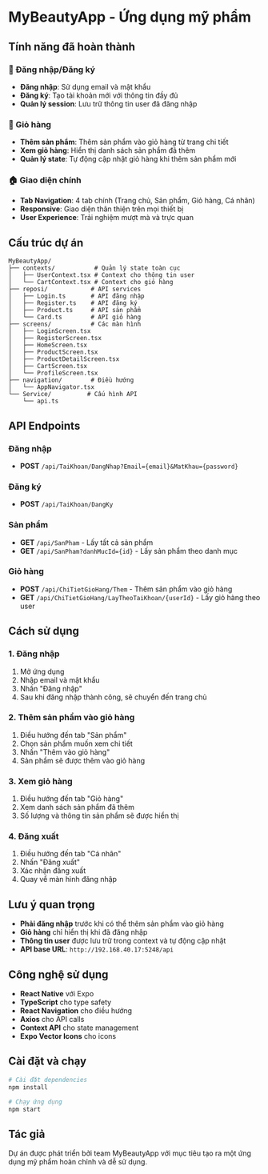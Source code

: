 # MyBeautyApp - Ứng dụng mỹ phẩm

## Tính năng đã hoàn thành

### 🔐 Đăng nhập/Đăng ký
- **Đăng nhập**: Sử dụng email và mật khẩu
- **Đăng ký**: Tạo tài khoản mới với thông tin đầy đủ
- **Quản lý session**: Lưu trữ thông tin user đã đăng nhập

### 🛒 Giỏ hàng
- **Thêm sản phẩm**: Thêm sản phẩm vào giỏ hàng từ trang chi tiết
- **Xem giỏ hàng**: Hiển thị danh sách sản phẩm đã thêm
- **Quản lý state**: Tự động cập nhật giỏ hàng khi thêm sản phẩm mới

### 🏠 Giao diện chính
- **Tab Navigation**: 4 tab chính (Trang chủ, Sản phẩm, Giỏ hàng, Cá nhân)
- **Responsive**: Giao diện thân thiện trên mọi thiết bị
- **User Experience**: Trải nghiệm mượt mà và trực quan

## Cấu trúc dự án

```
MyBeautyApp/
├── contexts/           # Quản lý state toàn cục
│   ├── UserContext.tsx # Context cho thông tin user
│   └── CartContext.tsx # Context cho giỏ hàng
├── reposi/            # API services
│   ├── Login.ts       # API đăng nhập
│   ├── Register.ts    # API đăng ký
│   ├── Product.ts     # API sản phẩm
│   └── Card.ts        # API giỏ hàng
├── screens/           # Các màn hình
│   ├── LoginScreen.tsx
│   ├── RegisterScreen.tsx
│   ├── HomeScreen.tsx
│   ├── ProductScreen.tsx
│   ├── ProductDetailScreen.tsx
│   ├── CartScreen.tsx
│   └── ProfileScreen.tsx
├── navigation/        # Điều hướng
│   └── AppNavigator.tsx
└── Service/          # Cấu hình API
    └── api.ts
```

## API Endpoints

### Đăng nhập
- **POST** `/api/TaiKhoan/DangNhap?Email={email}&MatKhau={password}`

### Đăng ký
- **POST** `/api/TaiKhoan/DangKy`

### Sản phẩm
- **GET** `/api/SanPham` - Lấy tất cả sản phẩm
- **GET** `/api/SanPham?danhMucId={id}` - Lấy sản phẩm theo danh mục

### Giỏ hàng
- **POST** `/api/ChiTietGioHang/Them` - Thêm sản phẩm vào giỏ hàng
- **GET** `/api/ChiTietGioHang/LayTheoTaiKhoan/{userId}` - Lấy giỏ hàng theo user

## Cách sử dụng

### 1. Đăng nhập
1. Mở ứng dụng
2. Nhập email và mật khẩu
3. Nhấn "Đăng nhập"
4. Sau khi đăng nhập thành công, sẽ chuyển đến trang chủ

### 2. Thêm sản phẩm vào giỏ hàng
1. Điều hướng đến tab "Sản phẩm"
2. Chọn sản phẩm muốn xem chi tiết
3. Nhấn "Thêm vào giỏ hàng"
4. Sản phẩm sẽ được thêm vào giỏ hàng

### 3. Xem giỏ hàng
1. Điều hướng đến tab "Giỏ hàng"
2. Xem danh sách sản phẩm đã thêm
3. Số lượng và thông tin sản phẩm sẽ được hiển thị

### 4. Đăng xuất
1. Điều hướng đến tab "Cá nhân"
2. Nhấn "Đăng xuất"
3. Xác nhận đăng xuất
4. Quay về màn hình đăng nhập

## Lưu ý quan trọng

- **Phải đăng nhập** trước khi có thể thêm sản phẩm vào giỏ hàng
- **Giỏ hàng** chỉ hiển thị khi đã đăng nhập
- **Thông tin user** được lưu trữ trong context và tự động cập nhật
- **API base URL**: `http://192.168.40.17:5248/api`

## Công nghệ sử dụng

- **React Native** với Expo
- **TypeScript** cho type safety
- **React Navigation** cho điều hướng
- **Axios** cho API calls
- **Context API** cho state management
- **Expo Vector Icons** cho icons

## Cài đặt và chạy

```bash
# Cài đặt dependencies
npm install

# Chạy ứng dụng
npm start
```

## Tác giả

Dự án được phát triển bởi team MyBeautyApp với mục tiêu tạo ra một ứng dụng mỹ phẩm hoàn chỉnh và dễ sử dụng.

